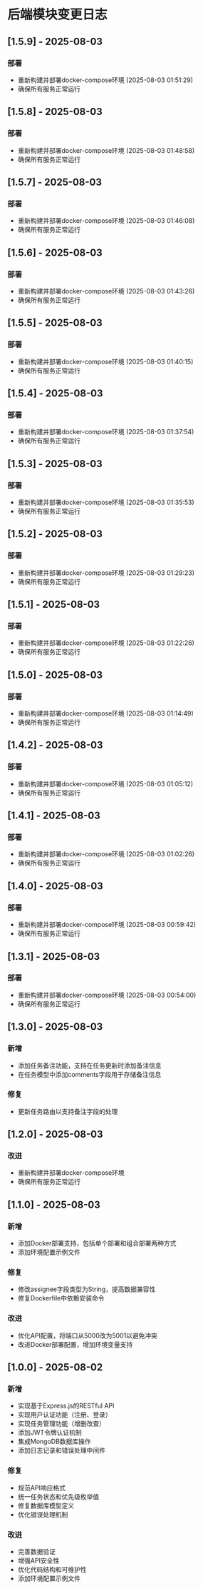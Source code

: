 # 后端模块变更日志

## [1.5.9] - 2025-08-03

### 部署
- 重新构建并部署docker-compose环境 (2025-08-03 01:51:29)
- 确保所有服务正常运行

## [1.5.8] - 2025-08-03

### 部署
- 重新构建并部署docker-compose环境 (2025-08-03 01:48:58)
- 确保所有服务正常运行

## [1.5.7] - 2025-08-03

### 部署
- 重新构建并部署docker-compose环境 (2025-08-03 01:46:08)
- 确保所有服务正常运行

## [1.5.6] - 2025-08-03

### 部署
- 重新构建并部署docker-compose环境 (2025-08-03 01:43:26)
- 确保所有服务正常运行

## [1.5.5] - 2025-08-03

### 部署
- 重新构建并部署docker-compose环境 (2025-08-03 01:40:15)
- 确保所有服务正常运行

## [1.5.4] - 2025-08-03

### 部署
- 重新构建并部署docker-compose环境 (2025-08-03 01:37:54)
- 确保所有服务正常运行

## [1.5.3] - 2025-08-03

### 部署
- 重新构建并部署docker-compose环境 (2025-08-03 01:35:53)
- 确保所有服务正常运行

## [1.5.2] - 2025-08-03

### 部署
- 重新构建并部署docker-compose环境 (2025-08-03 01:29:23)
- 确保所有服务正常运行

## [1.5.1] - 2025-08-03

### 部署
- 重新构建并部署docker-compose环境 (2025-08-03 01:22:26)
- 确保所有服务正常运行

## [1.5.0] - 2025-08-03

### 部署
- 重新构建并部署docker-compose环境 (2025-08-03 01:14:49)
- 确保所有服务正常运行

## [1.4.2] - 2025-08-03

### 部署
- 重新构建并部署docker-compose环境 (2025-08-03 01:05:12)
- 确保所有服务正常运行

## [1.4.1] - 2025-08-03

### 部署
- 重新构建并部署docker-compose环境 (2025-08-03 01:02:26)
- 确保所有服务正常运行

## [1.4.0] - 2025-08-03

### 部署
- 重新构建并部署docker-compose环境 (2025-08-03 00:59:42)
- 确保所有服务正常运行

## [1.3.1] - 2025-08-03

### 部署
- 重新构建并部署docker-compose环境 (2025-08-03 00:54:00)
- 确保所有服务正常运行

## [1.3.0] - 2025-08-03

### 新增
- 添加任务备注功能，支持在任务更新时添加备注信息
- 在任务模型中添加comments字段用于存储备注信息

### 修复
- 更新任务路由以支持备注字段的处理

## [1.2.0] - 2025-08-03

### 改进
- 重新构建并部署docker-compose环境
- 确保所有服务正常运行

## [1.1.0] - 2025-08-03

### 新增
- 添加Docker部署支持，包括单个部署和组合部署两种方式
- 添加环境配置示例文件

### 修复
- 修改assignee字段类型为String，提高数据兼容性
- 修复Dockerfile中依赖安装命令

### 改进
- 优化API配置，将端口从5000改为5001以避免冲突
- 改进Docker部署配置，增加环境变量支持

## [1.0.0] - 2025-08-02

### 新增
- 实现基于Express.js的RESTful API
- 实现用户认证功能（注册、登录）
- 实现任务管理功能（增删改查）
- 添加JWT令牌认证机制
- 集成MongoDB数据库操作
- 添加日志记录和错误处理中间件

### 修复
- 规范API响应格式
- 统一任务状态和优先级枚举值
- 修复数据库模型定义
- 优化错误处理机制

### 改进
- 完善数据验证
- 增强API安全性
- 优化代码结构和可维护性
- 添加环境配置示例文件